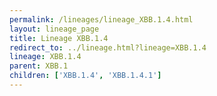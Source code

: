 ```yaml
---
permalink: /lineages/lineage_XBB.1.4.html
layout: lineage_page
title: Lineage XBB.1.4
redirect_to: ../lineage.html?lineage=XBB.1.4
lineage: XBB.1.4
parent: XBB.1
children: ['XBB.1.4', 'XBB.1.4.1']
---
```

